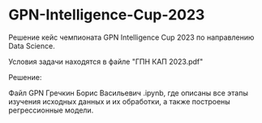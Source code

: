 # GPN-Intelligence-Cup-2023

Решение кейс чемпионата GPN Intelligence Cup 2023 по направлению Data Science.

Условия задачи находятся в файле "ГПН КАП 2023.pdf"

Решение:

Файл GPN Гречкин Борис Васильевич .ipynb, где описаны все этапы изучения исходных данных и их обработки, а также построены регрессионные модели.
